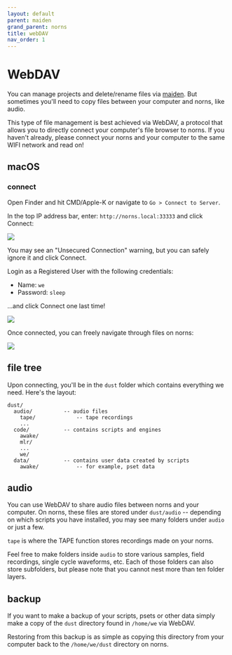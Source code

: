 ```yaml
---
layout: default
parent: maiden
grand_parent: norns
title: webDAV
nav_order: 1
---
```


# WebDAV

You can manage projects and delete/rename files via [maiden](../maiden). But sometimes you'll need to copy files between your computer and norns, like audio.

This type of file management is best achieved via WebDAV, a protocol that allows you to directly connect your computer's file browser to norns. If you haven't already, please connect your norns and your computer to the same WIFI network and read on!

## macOS

### connect

Open Finder and hit CMD/Apple-K or navigate to `Go > Connect to Server`.

In the top IP address bar, enter: `http://norns.local:33333` and click Connect:

![](../image/webdav-mac-connect.png)

You may see an "Unsecured Connection" warning, but you can safely ignore it and click Connect.

Login as a Registered User with the following credentials:

- Name: `we`
- Password: `sleep`

...and click Connect one last time!

![](../image/webdav-mac-login.png)

Once connected, you can freely navigate through files on norns:

![](../image/webdav-mac-tree.png)

## file tree

Upon connecting, you'll be in the `dust` folder which contains everything we need. Here's the layout:

```
dust/
  audio/          -- audio files
    tape/             -- tape recordings
    ...
  code/           -- contains scripts and engines
    awake/
    mlr/
    ...
    we/
  data/           -- contains user data created by scripts
    awake/            -- for example, pset data
```

## audio

You can use WebDAV to share audio files between norns and your computer. On norns, these files are stored under `dust/audio` -- depending on which scripts you have installed, you may see many folders under `audio` or just a few.

`tape` is where the TAPE function stores recordings made on your norns.

Feel free to make folders inside `audio` to store various samples, field recordings, single cycle waveforms, etc. Each of those folders can also store subfolders, but please note that you cannot nest more than ten folder layers.

## backup

If you want to make a backup of your scripts, psets or other data simply make a copy of the `dust` directory found in `/home/we` via WebDAV.

Restoring from this backup is as simple as copying this directory from your computer back to the `/home/we/dust` directory on norns.